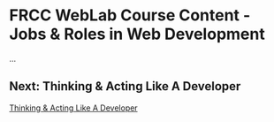 # FRCC WebLab Course Content - Jobs & Roles in Web Development

...

## Next: Thinking & Acting Like A Developer

[Thinking & Acting Like A Developer](?md=/course-content/module1/thinking_and_acting_like_a_developer.md)